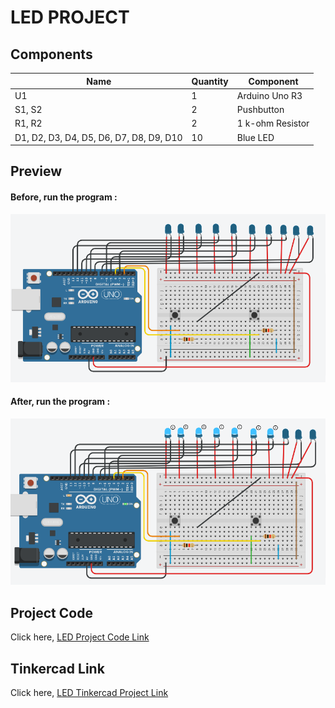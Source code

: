 # LED PROJECT

## Components
| Name | Quantity | Component |
| ----------- | ----------- | ----------- |
| U1 | 1 | Arduino Uno R3 |
| S1, S2 | 2 | Pushbutton |
| R1, R2 | 2 | 1 k-ohm Resistor |
| D1, D2, D3, D4, D5, D6, D7, D8, D9, D10 | 10 | Blue LED |


## Preview
#### Before, run the program :
![LED](images/led-one.png)

#### After, run the program :
![LED](images/led-two.png)


## Project Code
Click here, [LED Project Code Link](led.ino)

## Tinkercad Link
Click here, [LED Tinkercad Project Link](https://www.tinkercad.com/things/dU5LwVeUBcD-copy-of-alternative-quizno2173-15-10419/editel?tenant=circuits)